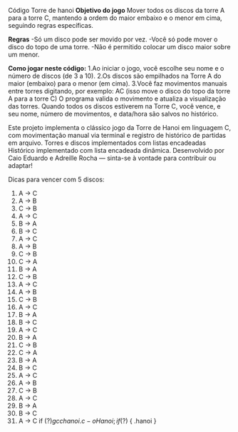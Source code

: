 Código Torre de hanoi
**Objetivo do jogo**
Mover todos os discos da torre A para a torre C, mantendo a ordem do maior embaixo e o menor em cima, seguindo regras específicas.

**Regras**
-Só um disco pode ser movido por vez.
-Você só pode mover o disco do topo de uma torre.
-Não é permitido colocar um disco maior sobre um menor.


**Como jogar neste código:**
1.Ao iniciar o jogo, você escolhe seu nome e o número de discos (de 3 a 10).
2.Os discos são empilhados na Torre A do maior (embaixo) para o menor (em cima).
3.Você faz movimentos manuais entre torres digitando, por exemplo: AC
(isso move o disco do topo da torre A para a torre C)
O programa valida o movimento e atualiza a visualização das torres.
Quando todos os discos estiverem na Torre C, você vence, e seu nome, número de movimentos, e data/hora são salvos no histórico.

Este projeto implementa o clássico jogo da Torre de Hanoi em linguagem C, com movimentação manual via terminal e registro de histórico de partidas em arquivo.
Torres e discos implementados com listas encadeadas
Histórico implementado com lista encadeada dinâmica.
Desenvolvido por Caio Eduardo e Adreille Rocha — sinta-se à vontade para contribuir ou adaptar!


Dicas para vencer com 5 discos:
1. A → C  
 2. A → B  
 3. C → B  
 4. A → C  
 5. B → A  
 6. B → C  
 7. A → C  
 8. A → B  
 9. C → B  
10. C → A  
11. B → A  
12. C → B  
13. A → C  
14. A → B  
15. C → B  
16. A → C  
17. B → A  
18. B → C  
19. A → C  
20. B → A  
21. C → B  
22. C → A  
23. B → A  
24. B → C  
25. A → C  
26. A → B  
27. C → B  
28. A → C  
29. B → A  
30. B → C  
31. A → C
if ($?) { gcc hanoi.c -o Hanoi }; if ($?) { \.hanoi }


